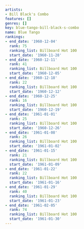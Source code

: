 ```yaml
---
artists:
- Bill Black's Combo
features: []
genres: []
key: blue-tango-bill-black-s-combo
name: Blue Tango
rankings:
- end_date: '1960-12-04'
  rank: 75
  ranking_list: Billboard Hot 100
  start_date: '1960-11-28'
- end_date: '1960-12-11'
  rank: 41
  ranking_list: Billboard Hot 100
  start_date: '1960-12-05'
- end_date: '1960-12-18'
  rank: 22
  ranking_list: Billboard Hot 100
  start_date: '1960-12-12'
- end_date: '1960-12-25'
  rank: 16
  ranking_list: Billboard Hot 100
  start_date: '1960-12-19'
- end_date: '1961-01-01'
  rank: 25
  ranking_list: Billboard Hot 100
  start_date: '1960-12-26'
- end_date: '1961-01-08'
  rank: 26
  ranking_list: Billboard Hot 100
  start_date: '1961-01-02'
- end_date: '1961-01-15'
  rank: 21
  ranking_list: Billboard Hot 100
  start_date: '1961-01-09'
- end_date: '1961-01-22'
  rank: 22
  ranking_list: Billboard Hot 100
  start_date: '1961-01-16'
- end_date: '1961-01-29'
  rank: 40
  ranking_list: Billboard Hot 100
  start_date: '1961-01-23'
- end_date: '1961-02-05'
  rank: 74
  ranking_list: Billboard Hot 100
  start_date: '1961-01-30'
---
```


